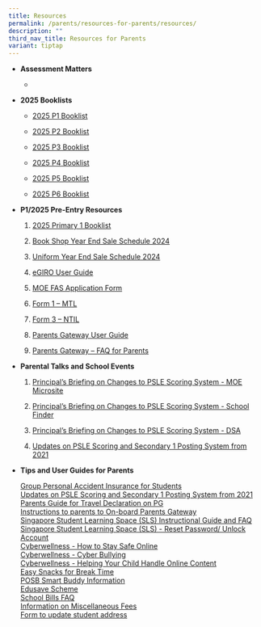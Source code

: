 ```yaml
---
title: Resources
permalink: /parents/resources-for-parents/resources/
description: ""
third_nav_title: Resources for Parents
variant: tiptap
---
```

<ul>
<li>
<p><strong>Assessment Matters</strong>
</p>
<ul data-tight="true" class="tight">
<li>
<p></p>
<p></p>
</li>
</ul>
</li>
<li>
<p><strong>2025 Booklists</strong>
</p>
<ul data-tight="true" class="tight">
<li>
<p><a href="https://go.gov.sg/2025primary1booklist" rel="noopener" target="_blank">2025 P1 Booklist</a>
</p>
</li>
<li>
<p><a href="https://go.gov.sg/2025primary2booklist" rel="noopener" target="_blank">2025 P2 Booklist</a>
</p>
</li>
<li>
<p><a href="https://go.gov.sg/2025primary3booklist" rel="noopener" target="_blank">2025 P3 Booklist</a>
</p>
</li>
<li>
<p><a href="https://go.gov.sg/2025primary4booklist" rel="noopener" target="_blank">2025 P4 Booklist</a>
</p>
</li>
<li>
<p><a href="https://go.gov.sg/2025primary5booklist" rel="noopener" target="_blank">2025 P5 Booklist</a>
</p>
</li>
<li>
<p><a href="https://go.gov.sg/2025primary6booklist" rel="noopener" target="_blank">2025 P6 Booklist</a>
</p>
<p></p>
</li>
</ul>
</li>
<li>
<p><strong>P1/2025 Pre-Entry Resources</strong>
</p>
<ol data-tight="true" class="tight">
<li>
<p><a href="https://go.gov.sg/2025primary1booklist" rel="noopener" target="_blank">2025 Primary 1 Booklist</a>
</p>
</li>
<li>
<p><a href="https://go.gov.sg/bookshopyearendsaleschedule2024" rel="noopener" target="_blank">Book Shop Year End Sale Schedule 2024</a>
</p>
</li>
<li>
<p><a href="https://go.gov.sg/uniformyearendsaleschedule2024" rel="noopener" target="_blank">Uniform Year End Sale Schedule 2024</a>
</p>
</li>
<li>
<p><a href="https://go.gov.sg/egirouserguide" rel="noopener" target="_blank">eGIRO User Guide</a>
</p>
</li>
<li>
<p><a href="https://go.gov.sg/moefasapplicationform2025" rel="noopener" target="_blank">MOE FAS Application Form</a>
</p>
</li>
<li>
<p><a href="https://go.gov.sg/form1mtl" rel="noopener" target="_blank">Form 1 – MTL</a>
</p>
</li>
<li>
<p><a href="https://go.gov.sg/form3ntil" rel="noopener" target="_blank">Form 3 – NTIL</a>
</p>
</li>
<li>
<p><a href="https://go.gov.sg/parentsgatewayuserguide2024" rel="noopener nofollow" target="_blank">Parents Gateway User Guide</a>
</p>
</li>
<li>
<p><a href="https://go.gov.sg/parentsgatewayfaq" rel="noopener" target="_blank">Parents Gateway – FAQ for Parents</a>
</p>
<p></p>
</li>
</ol>
</li>
<li>
<p><strong>Parental Talks and School Events</strong>
</p>
<ol data-tight="true" class="tight">
<li>
<p><a href="https://www.moe.gov.sg/microsites/psle-fsbb/index.html" rel="noopener" target="_blank">Principal’s Briefing on Changes to PSLE Scoring System - MOE Microsite</a>
</p>
</li>
<li>
<p><a href="https://www.moe.gov.sg/schoolfinder" rel="noopener" target="_blank">Principal’s Briefing on Changes to PSLE Scoring System - School Finder</a>
</p>
</li>
<li>
<p><a href="https://www.moe.gov.sg/secondary/dsa" rel="noopener" target="_blank">Principal’s Briefing on Changes to PSLE Scoring System - DSA</a>
</p>
</li>
<li>
<p><a href="https://go.gov.sg/pslealupdates" rel="noopener" target="_blank">Updates on PSLE Scoring and Secondary 1 Posting System from 2021</a>
</p>
</li>
</ol>
<p></p>
</li>
<li>
<p><strong>Tips and User Guides for Parents</strong>
</p>
<p><a href="https://go.gov.sg/2023andpsinsurance" rel="noopener" target="_blank">Group Personal Accident Insurance for Students</a>
<br><a href="https://go.gov.sg/2023andpsinsurance" rel="noopener" target="_blank">Updates on PSLE Scoring and Secondary 1 Posting System from 2021</a>
<br><a href="https://go.gov.sg/pgtraveldeclaration" rel="noopener" target="_blank">Parents Guide for Travel Declaration on PG</a>
<br><a href="https://go.gov.sg/pgguide" rel="noopener" target="_blank">Instructions to parents to On-board Parents Gateway</a>
<br><a href="https://go.gov.sg/2023slsguide" rel="noopener" target="_blank">Singapore Student Learning Space (SLS) Instructional Guide and FAQ</a>
<br><a href="https://go.gov.sg/slsresetting" rel="noopener" target="_blank">Singapore Student Learning Space (SLS) - Reset Password/ Unlock Account</a>
<br><a href="https://go.gov.sg/cwsafeonline" rel="noopener" target="_blank">Cyberwellness - How to Stay Safe Online</a>
<br><a href="https://go.gov.sg/cwbully" rel="noopener" target="_blank">Cyberwellness - Cyber Bullying</a>
<br><a href="https://go.gov.sg/cwonlinetip" rel="noopener" target="_blank">Cyberwellness - Helping Your Child Handle Online Content</a>
<br><a href="https://go.gov.sg/hpbsnacks" rel="noopener noreferrer nofollow" target="">Easy Snacks for Break Time</a>
<br><a href="https://go.gov.sg/posbsmartbuddy" rel="noopener" target="_blank">POSB Smart Buddy Information</a>
<br><a href="https://www.moe.gov.sg/financial-matters/edusave-account" rel="noopener" target="_blank">Edusave Scheme</a>
<br><a href="https://go.gov.sg/schbillfaq" rel="noopener" target="_blank">School Bills FAQ</a>
<br><a href="https://go.gov.sg/miscfeeinfo" rel="noopener" target="_blank">Information on Miscellaneous Fees</a>
<br><a href="https://go.gov.sg/addupdateform" rel="noopener" target="_blank">Form to update student address</a>
</p>
</li>
</ul>
<p></p>